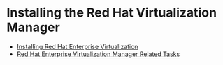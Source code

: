 # Installing the Red Hat Virtualization Manager

* [Installing Red Hat Enterprise Virtualization](chap-Installing_Red_Hat_Enterprise_Virtualization)
* [Red Hat Enterprise Virtualization Manager Related Tasks](chap-Red_Hat_Enterprise_Virtualization_Manager_Related_Tasks)

